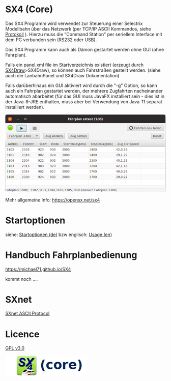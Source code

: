 # SX4 (Core)

Das SX4 Programm wird verwendet zur Steuerung einer Selectrix 
Modellbahn über das Netzwerk (per TCP/IP ASCII Kommandos, 
siehe [Protokoll](20_protocol.md)
). Hierzu muss die 
"Command Station" per seriellem Interface mit dem PC verbunden sein (RS232 oder USB).

Das SX4 Programm kann auch als Dämon gestartet werden ohne GUI (ohne Fahrplan).

Falls ein panel.xml file im Startverzeichnis existiert 
(erzeugt durch [SX4Draw](https://michael71.github.io/SX4Draw)>SX4Draw), 
so können auch Fahrstraßen gestellt werden.
(siehe auch die LanbahnPanel und SX4Draw Dokumentation)

Falls darüberhinaus ein GUI aktiviert wird durch die "-g" Option, so kann auch
ein Fahrplan gestartet werden, der mehrere Zugfahrten nacheinander automatisch 
abarbeitet (für das GUI muss JavaFX installiert sein - dies ist in der Java-8-JRE
enthalten, muss aber bei Verwendung von Java-11 separat installiert werden).

![](fahrplan1.png)

Mehr allgemeine Info: https://opensx.net/sx4

# Startoptionen

siehe: [Startoptionen (de)](02_usage_de.md)
bzw englisch: [Usage (en)](01_usage_en.md)

# Handbuch Fahrplanbedienung

https://michael71.github.io/SX4

kommt noch ....


# SXnet

[SXnet ASCII Protocol](20-protocol.md)


# Licence

[GPL v3.0](https://www.gnu.org/licenses/gpl-3.0.en.html)

![](sx4_loco2_core.png)


